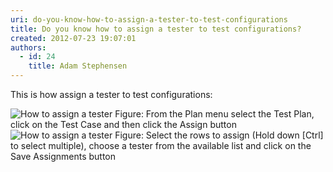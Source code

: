 ```yaml
---
uri: do-you-know-how-to-assign-a-tester-to-test-configurations
title: Do you know how to assign a tester to test configurations?
created: 2012-07-23 19:07:01
authors:
  - id: 24
    title: Adam Stephensen
---
```





<span class='intro'> <p>This is how assign a tester to test configurations&#58;</p> </span>

<img src="/PublishingImages/assign-tester-1.jpg" alt="How to assign a tester" class="ms-rteCustom-ImageArea" />
<span class="ms-rteCustom-FigureNormal">Figure&#58; From the Plan menu select the Test Plan, click on the Test Case and then click the Assign button</span>

<img src="/PublishingImages/assign-tester-2.jpg" alt="How to assign a tester" class="ms-rteCustom-ImageArea" />
<span class="ms-rteCustom-FigureNormal">Figure&#58; Select the rows to assign (Hold down [Ctrl] to select multiple), choose a tester from the available list and click on the Save Assignments button</span>


